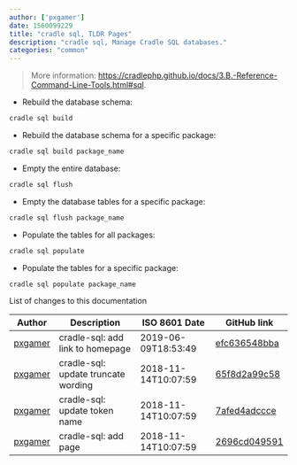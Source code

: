 ```yaml
---
author: ['pxgamer']
date: 1560099229
title: "cradle sql, TLDR Pages"
description: "cradle sql, Manage Cradle SQL databases."
categories: "common"
---
```

> More information: <https://cradlephp.github.io/docs/3.B.-Reference-Command-Line-Tools.html#sql>.

- Rebuild the database schema:

```bash
cradle sql build
```

- Rebuild the database schema for a specific package:

```bash
cradle sql build package_name
```

- Empty the entire database:

```bash
cradle sql flush
```

- Empty the database tables for a specific package:

```bash
cradle sql flush package_name
```

- Populate the tables for all packages:

```bash
cradle sql populate
```

- Populate the tables for a specific package:

```bash
cradle sql populate package_name
```
List of changes to this documentation


Author | Description | ISO 8601 Date | GitHub link
------|-----|-----|-----
[pxgamer](mailto:owzie123@gmail.com) | cradle-sql: add link to homepage | 2019-06-09T18:53:49 | [efc636548bba](https://github.com/tldr-pages/tldr/commit/efc636548bba0166df3a20ef010256f6bfc92049)
[pxgamer](mailto:owzie123@gmail.com) | cradle-sql: update truncate wording | 2018-11-14T10:07:59 | [65f8d2a99c58](https://github.com/tldr-pages/tldr/commit/65f8d2a99c58039d6debba8cca8eee878d391052)
[pxgamer](mailto:owzie123@gmail.com) | cradle-sql: update token name | 2018-11-14T10:07:59 | [7afed4adccce](https://github.com/tldr-pages/tldr/commit/7afed4adccceb7ecbfb19185b6bee9bec3a20670)
[pxgamer](mailto:owzie123@gmail.com) | cradle-sql: add page | 2018-11-14T10:07:59 | [2696cd049591](https://github.com/tldr-pages/tldr/commit/2696cd04959118a1452fe69e715281885cdb8493)

